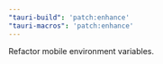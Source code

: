 ```yaml
---
"tauri-build": 'patch:enhance'
"tauri-macros": 'patch:enhance'
---
```


Refactor mobile environment variables.

